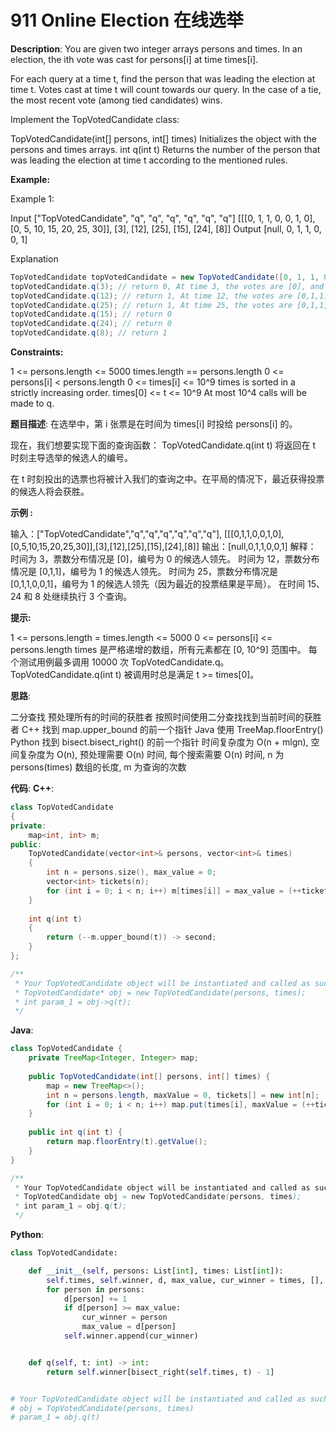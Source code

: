 # 911 Online Election 在线选举

__Description__:
You are given two integer arrays persons and times. In an election, the ith vote was cast for persons[i] at time times[i].

For each query at a time t, find the person that was leading the election at time t. Votes cast at time t will count towards our query. In the case of a tie, the most recent vote (among tied candidates) wins.

Implement the TopVotedCandidate class:

TopVotedCandidate(int[] persons, int[] times) Initializes the object with the persons and times arrays.
int q(int t) Returns the number of the person that was leading the election at time t according to the mentioned rules.

__Example:__

Example 1:

Input
["TopVotedCandidate", "q", "q", "q", "q", "q", "q"]
[[[0, 1, 1, 0, 0, 1, 0], [0, 5, 10, 15, 20, 25, 30]], [3], [12], [25], [15], [24], [8]]
Output
[null, 0, 1, 1, 0, 0, 1]

Explanation

```Java
TopVotedCandidate topVotedCandidate = new TopVotedCandidate([0, 1, 1, 0, 0, 1, 0], [0, 5, 10, 15, 20, 25, 30]);
topVotedCandidate.q(3); // return 0, At time 3, the votes are [0], and 0 is leading.
topVotedCandidate.q(12); // return 1, At time 12, the votes are [0,1,1], and 1 is leading.
topVotedCandidate.q(25); // return 1, At time 25, the votes are [0,1,1,0,0,1], and 1 is leading (as ties go to the most recent vote.)
topVotedCandidate.q(15); // return 0
topVotedCandidate.q(24); // return 0
topVotedCandidate.q(8); // return 1
```

__Constraints:__

1 <= persons.length <= 5000
times.length == persons.length
0 <= persons[i] < persons.length
0 <= times[i] <= 10^9
times is sorted in a strictly increasing order.
times[0] <= t <= 10^9
At most 10^4 calls will be made to q.

__题目描述__:
在选举中，第 i 张票是在时间为 times[i] 时投给 persons[i] 的。

现在，我们想要实现下面的查询函数： TopVotedCandidate.q(int t) 将返回在 t 时刻主导选举的候选人的编号。

在 t 时刻投出的选票也将被计入我们的查询之中。在平局的情况下，最近获得投票的候选人将会获胜。

__示例 :__

输入：["TopVotedCandidate","q","q","q","q","q","q"], [[[0,1,1,0,0,1,0],[0,5,10,15,20,25,30]],[3],[12],[25],[15],[24],[8]]
输出：[null,0,1,1,0,0,1]
解释：
时间为 3，票数分布情况是 [0]，编号为 0 的候选人领先。
时间为 12，票数分布情况是 [0,1,1]，编号为 1 的候选人领先。
时间为 25，票数分布情况是 [0,1,1,0,0,1]，编号为 1 的候选人领先（因为最近的投票结果是平局）。
在时间 15、24 和 8 处继续执行 3 个查询。

__提示:__

1 <= persons.length = times.length <= 5000
0 <= persons[i] <= persons.length
times 是严格递增的数组，所有元素都在 [0, 10^9] 范围中。
每个测试用例最多调用 10000 次 TopVotedCandidate.q。
TopVotedCandidate.q(int t) 被调用时总是满足 t >= times[0]。

__思路__:

二分查找
预处理所有的时间的获胜者
按照时间使用二分查找找到当前时间的获胜者
C++ 找到 map.upper_bound 的前一个指针
Java 使用 TreeMap.floorEntry()
Python 找到 bisect.bisect_right() 的前一个指针
时间复杂度为 O(n + mlgn), 空间复杂度为 O(n), 预处理需要 O(n) 时间, 每个搜索需要 O(n) 时间, n 为 persons(times) 数组的长度, m 为查询的次数

__代码__:
__C++__:

```C++
class TopVotedCandidate 
{
private:
    map<int, int> m;
public:
    TopVotedCandidate(vector<int>& persons, vector<int>& times) 
    {
        int n = persons.size(), max_value = 0;
        vector<int> tickets(n);
        for (int i = 0; i < n; i++) m[times[i]] = max_value = (++tickets[persons[i]] >= tickets[max_value] ? persons[i] : max_value);
    }
    
    int q(int t) 
    {
        return (--m.upper_bound(t)) -> second;
    }
};

/**
 * Your TopVotedCandidate object will be instantiated and called as such:
 * TopVotedCandidate* obj = new TopVotedCandidate(persons, times);
 * int param_1 = obj->q(t);
 */
```

__Java__:

```Java
class TopVotedCandidate {
    private TreeMap<Integer, Integer> map;
    
    public TopVotedCandidate(int[] persons, int[] times) {
        map = new TreeMap<>();
        int n = persons.length, maxValue = 0, tickets[] = new int[n];
        for (int i = 0; i < n; i++) map.put(times[i], maxValue = (++tickets[persons[i]] >= tickets[maxValue] ? persons[i] : maxValue));
    }
    
    public int q(int t) {
        return map.floorEntry(t).getValue();
    }
}

/**
 * Your TopVotedCandidate object will be instantiated and called as such:
 * TopVotedCandidate obj = new TopVotedCandidate(persons, times);
 * int param_1 = obj.q(t);
 */
```

__Python__:

```Python
class TopVotedCandidate:

    def __init__(self, persons: List[int], times: List[int]):
        self.times, self.winner, d, max_value, cur_winner = times, [], defaultdict(int), 0, persons[0]
        for person in persons:
            d[person] += 1
            if d[person] >= max_value:
                cur_winner = person
                max_value = d[person]
            self.winner.append(cur_winner)


    def q(self, t: int) -> int:
        return self.winner[bisect_right(self.times, t) - 1]


# Your TopVotedCandidate object will be instantiated and called as such:
# obj = TopVotedCandidate(persons, times)
# param_1 = obj.q(t)
```
